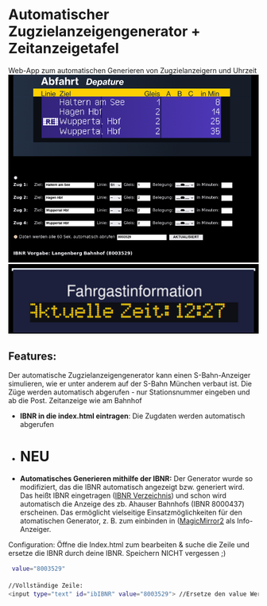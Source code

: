 # Automatischer Zugzielanzeigengenerator + Zeitanzeigetafel
Web-App zum automatischen Generieren von Zugzielanzeigern und Uhrzeit
<img src="https://github.com/Issy-Meow/Automatischer-Zugzielanzeigengenerator/blob/main/img/AutomatischerZugzeilenanzeiger.png" alt="Vorschau des Generators" width="545"/>
<img src="https://github.com/Issy-Meow/Automatischer-Zugzielanzeigengenerator/blob/main/img/Zeitanzeiger.png" alt="Vorschau des Generators" width="545"/>
## Features:
Der automatische Zugzielanzeigengenerator kann einen S-Bahn-Anzeiger simulieren, wie er unter anderem auf der S-Bahn München verbaut ist. 
Die Züge werden automatisch abgerufen - nur Stationsnummer eingeben und ab die Post.
Zeitanzeige wie am Bahnhof
- **IBNR in die index.html eintragen**: Die Zugdaten werden automatisch abgerufen
- # NEU
- **Automatisches Generieren mithilfe der IBNR:** Der Generator wurde so modifiziert, das die IBNR automatisch angezeigt bzw. generiert wird.
Das heißt IBNR eingetragen (<a href="[www.michaeldittrich.de/ibnr/online.php]">IBNR Verzeichnis</a>) und schon wird automatisch die Anzeige des zb. Ahauser Bahnhofs (IBNR 8000437) erscheinen.
Das ermöglicht vielseitige Einsatzmöglichkeiten für den atomatischen Generator, z. B. zum einbinden in (<a href="https://github.com/bastilimbach/docker-MagicMirror">MagicMirror2</a> als Info-Anzeiger.

Configuration:
Öffne die Index.html zum bearbeiten & suche die Zeile und ersetze die IBNR durch deine IBNR. Speichern NICHT vergessen ;)
```bash
 value="8003529"

//Vollständige Zeile: 
<input type="text" id="ibIBNR" value="8003529"> //Ersetze den value Wert durch deine "IBNR"
